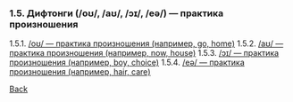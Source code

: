 ### 1.5. Дифтонги (/oʊ/, /aʊ/, /ɔɪ/, /eə/) — практика произношения
1.5.1. [/oʊ/ — практика произношения (например, go, home)](1.5/1.5.1.md)
1.5.2. [/aʊ/ — практика произношения (например, now, house)](1.5/1.5.2.md)
1.5.3. [/ɔɪ/ — практика произношения (например, boy, choice)](1.5/1.5.3.md)
1.5.4. [/eə/ — практика произношения (например, hair, care)](1.5/1.5.4.md)

[Back](../README.md)
